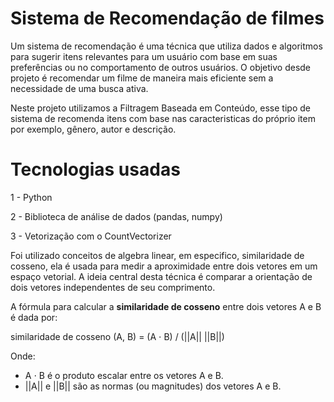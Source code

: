 # Sistema de Recomendação de filmes

Um sistema de recomendação é uma técnica que utiliza dados e algoritmos para sugerir itens relevantes para um usuário com base em suas preferências ou no comportamento de outros usuários. 
O objetivo desde projeto é recomendar um filme de maneira mais eficiente sem a necessidade de uma busca ativa.


Neste projeto utilizamos a Filtragem Baseada em Conteúdo, esse tipo de sistema de recomenda itens com base nas caracteristicas do próprio item por exemplo, gênero, autor e descrição.

# Tecnologias usadas

1 - Python 

2 - Biblioteca de análise de dados (pandas, numpy)

3 - Vetorização com o CountVectorizer

Foi utilizado conceitos de algebra linear, em especifico, similaridade de cosseno, ela é usada para medir a aproximidade entre dois vetores em um espaço vetorial. A ideia central desta técnica é comparar a orientação de dois vetores
independentes de seu comprimento.

A fórmula para calcular a **similaridade de cosseno** entre dois vetores A e B é dada por:

similaridade de cosseno (A, B) = (A ⋅ B) / (||A|| ||B||)

Onde:
- A ⋅ B é o produto escalar entre os vetores A e B.
- ||A|| e ||B|| são as normas (ou magnitudes) dos vetores A e B.
